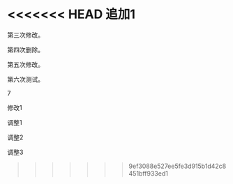 

<<<<<<< HEAD
追加1
=======
第三次修改。

第四次删除。

第五次修改。

第六次测试。

7

修改1

调整1

调整2

调整3
>>>>>>> 9ef3088e527ee5fe3d915b1d42c8451bff933ed1
